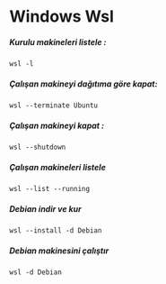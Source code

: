 # Windows Wsl

##### Kurulu makineleri listele :
    wsl -l

##### Çalışan makineyi dağıtıma göre kapat:
    wsl --terminate Ubuntu
    
##### Çalışan makineyi kapat :
    wsl --shutdown
    
##### Çalışan makineleri listele
    wsl --list --running

##### Debian indir ve kur 
    wsl --install -d Debian

##### Debian makinesini çalıştır
    wsl -d Debian
    
